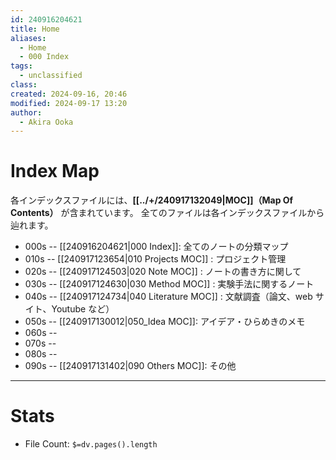 ```yaml
---
id: 240916204621
title: Home
aliases:
  - Home
  - 000 Index
tags:
  - unclassified
class: 
created: 2024-09-16, 20:46
modified: 2024-09-17 13:20
author:
  - Akira Ooka
---
```

# Index Map
各インデックスファイルには、**[[../+/240917132049|MOC]]（Map Of Contents）** が含まれています。
全てのファイルは各インデックスファイルから辿れます。

- 000s -- [[240916204621|000 Index]]: 全てのノートの分類マップ
- 010s -- [[240917123654|010 Projects MOC]] : プロジェクト管理
- 020s -- [[240917124503|020 Note MOC]] : ノートの書き方に関して
- 030s -- [[240917124630|030 Method MOC]] : 実験手法に関するノート
- 040s -- [[240917124734|040 Literature MOC]] : 文献調査（論文、web サイト、Youtube など）
- 050s -- [[240917130012|050_Idea MOC]]: アイデア・ひらめきのメモ
- 060s --
- 070s --
- 080s --
- 090s -- [[240917131402|090 Others MOC]]: その他

---

# Stats
- File Count: `$=dv.pages().length`
